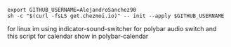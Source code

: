 ```shell
export GITHUB_USERNAME=AlejandroSanchez90
sh -c "$(curl -fsLS get.chezmoi.io)" -- init --apply $GITHUB_USERNAME
```


for linux im using indicator-sound-switcher for polybar audio switch and this script for calendar show in polybar-calendar
